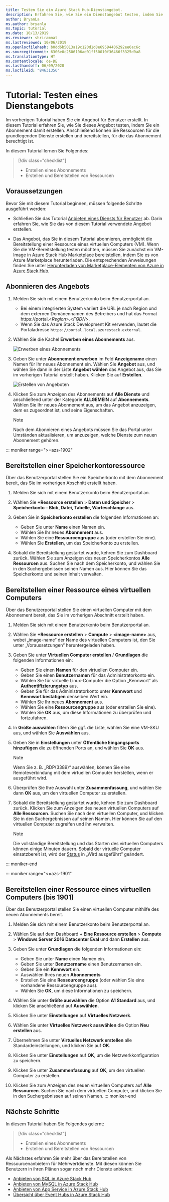 ```yaml
---
title: Testen Sie ein Azure Stack Hub-Dienstangebot.
description: Erfahren Sie, wie Sie ein Dienstangebot testen, indem Sie ein Abonnement erstellen und Ressourcen bereitstellen.
author: BryanLa
ms.author: bryanla
ms.topic: tutorial
ms.date: 10/13/2019
ms.reviewer: shriramnat
ms.lastreviewed: 10/06/2019
ms.openlocfilehash: b0dd6b5013a19c120d1d8e69594406292ee6ac6c
ms.sourcegitcommit: 6306e0c2506106ad01ff50010f36466f3325d0a8
ms.translationtype: HT
ms.contentlocale: de-DE
ms.lasthandoff: 06/09/2020
ms.locfileid: "84631356"
---
```

# <a name="tutorial-test-a-service-offering"></a>Tutorial: Testen eines Dienstangebots

Im vorherigen Tutorial haben Sie ein Angebot für Benutzer erstellt. In diesem Tutorial erfahren Sie, wie Sie dieses Angebot testen, indem Sie ein Abonnement damit erstellen. Anschließend können Sie Ressourcen für die grundlegenden Dienste erstellen und bereitstellen, für die das Abonnement berechtigt ist.

In diesem Tutorial lernen Sie Folgendes:

> [!div class="checklist"]
> * Erstellen eines Abonnements
> * Erstellen und Bereitstellen von Ressourcen

## <a name="prerequisites"></a>Voraussetzungen

Bevor Sie mit diesem Tutorial beginnen, müssen folgende Schritte ausgeführt werden:

- Schließen Sie das Tutorial [Anbieten eines Diensts für Benutzer](tutorial-offer-services.md) ab. Darin erfahren Sie, wie Sie das von diesem Tutorial verwendete Angebot erstellen.

- Das Angebot, das Sie in diesem Tutorial abonnieren, ermöglicht die Bereitstellung einer Ressource eines virtuellen Computers (VM). Wenn Sie die VM-Bereitstellung testen möchten, müssen Sie zunächst ein VM-Image in Azure Stack Hub Marketplace bereitstellen, indem Sie es von Azure Marketplace herunterladen. Die entsprechenden Anweisungen finden Sie unter [Herunterladen von Marketplace-Elementen von Azure in Azure Stack Hub](azure-stack-download-azure-marketplace-item.md). 

## <a name="subscribe-to-the-offer"></a>Abonnieren des Angebots

1. Melden Sie sich mit einem Benutzerkonto beim Benutzerportal an. 

   - Bei einem integrierten System variiert die URL je nach Region und dem externen Domänennamen des Betreibers und hat das Format https://portal.&lt;*Region*&gt;.&lt;*FQDN*&gt;.
   - Wenn Sie das Azure Stack Development Kit verwenden, lautet die Portaladresse `https://portal.local.azurestack.external`.

1. Wählen Sie die Kachel **Erwerben eines Abonnements** aus.

   ![Erwerben eines Abonnements](media/tutorial-test-offer/1-get-subscription.png)

1. Geben Sie unter **Abonnement erwerben** im Feld **Anzeigename** einen Namen für Ihr neues Abonnement ein. Wählen Sie **Angebot** aus, und wählen Sie dann in der Liste **Angebot wählen** das Angebot aus, das Sie im vorherigen Tutorial erstellt haben. Klicken Sie auf **Erstellen**.

   ![Erstellen von Angeboten](media/tutorial-test-offer/2-create-subscription.png)

1. Klicken Sie zum Anzeigen des Abonnements auf **Alle Dienste** und anschließend unter der Kategorie **ALLGEMEIN** auf **Abonnements**. Wählen Sie Ihr neues Abonnement aus, um das Angebot anzuzeigen, dem es zugeordnet ist, und seine Eigenschaften.

   >[!NOTE]
   >Nach dem Abonnieren eines Angebots müssen Sie das Portal unter Umständen aktualisieren, um anzuzeigen, welche Dienste zum neuen Abonnement gehören.

::: moniker range=">=azs-1902"
## <a name="deploy-a-storage-account-resource"></a>Bereitstellen einer Speicherkontoressource

Über das Benutzerportal stellen Sie ein Speicherkonto mit dem Abonnement bereit, das Sie im vorherigen Abschnitt erstellt haben.

1. Melden Sie sich mit einem Benutzerkonto beim Benutzerportal an.

1. Wählen Sie **+Ressource erstellen** > **Daten und Speicher** > **Speicherkonto – Blob, Datei, Tabelle, Warteschlange** aus.

1. Geben Sie in **Speicherkonto erstellen** die folgenden Informationen an:
  
   - Geben Sie unter **Name** einen Namen ein.
   - Wählen Sie Ihr neues **Abonnement** aus.
   - Wählen Sie eine **Ressourcengruppe** aus (oder erstellen Sie eine). 
   - Wählen Sie **Erstellen**, um das Speicherkonto zu erstellen.

1. Sobald die Bereitstellung gestartet wurde, kehren Sie zum Dashboard zurück. Wählen Sie zum Anzeigen des neuen Speicherkontos **Alle Ressourcen** aus. Suchen Sie nach dem Speicherkonto, und wählen Sie in den Suchergebnissen seinen Namen aus. Hier können Sie das Speicherkonto und seinen Inhalt verwalten.

## <a name="deploy-a-virtual-machine-resource"></a>Bereitstellen einer Ressource eines virtuellen Computers

Über das Benutzerportal stellen Sie einen virtuellen Computer mit dem Abonnement bereit, das Sie im vorherigen Abschnitt erstellt haben.

1. Melden Sie sich mit einem Benutzerkonto beim Benutzerportal an.

1. Wählen Sie **+Ressource erstellen** > **Compute** > **\<image-name\>** aus, wobei „image-name“ der Name des virtuellen Computers ist, den Sie unter „Voraussetzungen“ heruntergeladen haben.
1. Geben Sie unter **Virtuellen Computer erstellen** / **Grundlagen** die folgenden Informationen ein:
  
   - Geben Sie einen **Namen** für den virtuellen Computer ein.
   - Geben Sie einen **Benutzernamen** für das Administratorkonto ein.
   - Wählen Sie für virtuelle Linux-Computer die Option „Kennwort“ als **Authentifizierungstyp** aus.
   - Geben Sie für das Administratorkonto unter **Kennwort** und **Kennwort bestätigen** denselben Wert ein.
   - Wählen Sie Ihr neues **Abonnement** aus.
   - Wählen Sie eine **Ressourcengruppe** aus (oder erstellen Sie eine). 
   - Wählen Sie **OK** aus, um diese Informationen zu überprüfen und fortzufahren.

1. In **Größe auswählen** filtern Sie ggf. die Liste, wählen Sie eine VM-SKU aus, und wählen Sie **Auswählen** aus.  
1. Geben Sie in **Einstellungen** unter **Öffentliche Eingangsports hinzufügen** die zu öffnenden Ports an, und wählen Sie **OK** aus.
   > [!NOTE]
   > Wenn Sie z. B. „RDP(3389)“ auswählen, können Sie eine Remoteverbindung mit dem virtuellen Computer herstellen, wenn er ausgeführt wird.
1. Überprüfen Sie Ihre Auswahl unter **Zusammenfassung**, und wählen Sie dann **OK** aus, um den virtuellen Computer zu erstellen.  
1. Sobald die Bereitstellung gestartet wurde, kehren Sie zum Dashboard zurück. Klicken Sie zum Anzeigen des neuen virtuellen Computers auf **Alle Ressourcen**. Suchen Sie nach dem virtuellen Computer, und klicken Sie in den Suchergebnissen auf seinen Namen. Hier können Sie auf den virtuellen Computer zugreifen und ihn verwalten.
   > [!NOTE]
   > Die vollständige Bereitstellung und das Starten des virtuellen Computers können einige Minuten dauern. Sobald der virtuelle Computer einsatzbereit ist, wird der [Status](/azure/virtual-machines/windows/states-lifecycle) in „Wird ausgeführt“ geändert.

::: moniker-end

::: moniker range="<=azs-1901"
## <a name="deploy-a-virtual-machine-resource-1901-and-earlier"></a>Bereitstellen einer Ressource eines virtuellen Computers (bis 1901)

Über das Benutzerportal stellen Sie einen virtuellen Computer mithilfe des neuen Abonnements bereit.

1. Melden Sie sich mit einem Benutzerkonto beim Benutzerportal an.

1. Wählen Sie auf dem Dashboard **+ Eine Ressource erstellen** > **Compute** > **Windows Server 2016 Datacenter Eval** und dann **Erstellen** aus.

1. Geben Sie unter **Grundlagen** die folgenden Informationen ein:
  
   - Geben Sie unter **Name** einen Namen ein.
   - Geben Sie unter **Benutzername** einen Benutzernamen ein.
   - Geben Sie ein **Kennwort** ein.
   - Auswählen Ihres neuen **Abonnements**
   - Erstellen Sie eine **Ressourcengruppe** (oder wählen Sie eine vorhandene Ressourcengruppe aus). 
   - Wählen Sie **OK**, um diese Informationen zu speichern.

1. Wählen Sie unter **Größe auswählen** die Option **A1 Standard** aus, und klicken Sie anschließend auf **Auswählen**.  
1. Klicken Sie unter **Einstellungen** auf **Virtuelles Netzwerk**.

1. Wählen Sie unter **Virtuelles Netzwerk auswählen** die Option **Neu erstellen** aus.

1. Übernehmen Sie unter **Virtuelles Netzwerk erstellen** alle Standardeinstellungen, und klicken Sie auf **OK**.

1. Klicken Sie unter **Einstellungen** auf **OK**, um die Netzwerkkonfiguration zu speichern.

1. Klicken Sie unter **Zusammenfassung** auf **OK**, um den virtuellen Computer zu erstellen.  

1. Klicken Sie zum Anzeigen des neuen virtuellen Computers auf **Alle Ressourcen**. Suchen Sie nach dem virtuellen Computer, und klicken Sie in den Suchergebnissen auf seinen Namen.
::: moniker-end

## <a name="next-steps"></a>Nächste Schritte

In diesem Tutorial haben Sie Folgendes gelernt:

> [!div class="checklist"]
> * Erstellen eines Abonnements
> * Erstellen und Bereitstellen von Ressourcen 

Als Nächstes erfahren Sie mehr über das Bereitstellen von Ressourcenanbietern für Mehrwertdienste. Mit diesen können Sie Benutzern in ihren Plänen sogar noch mehr Dienste anbieten:

- [Anbieten von SQL in Azure Stack Hub](azure-stack-sql-resource-provider.md)
- [Anbieten von MySQL in Azure Stack Hub](azure-stack-mysql-resource-provider.md)
- [Anbieten von App Service in Azure Stack Hub](azure-stack-app-service-overview.md)
- [Übersicht über Event Hubs in Azure Stack Hub](event-hubs-rp-overview.md)
